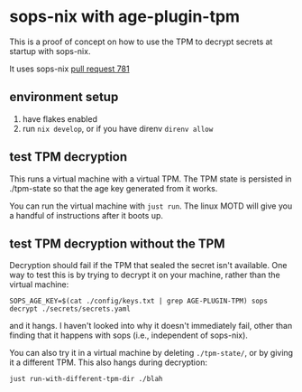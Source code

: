 # sops-nix with age-plugin-tpm

This is a proof of concept on how to use the TPM to decrypt secrets at startup with sops-nix.

It uses sops-nix [pull request 781](https://github.com/Mic92/sops-nix/pull/781)

## environment setup

1. have flakes enabled
2. run `nix develop`, or if you have direnv `direnv allow`

## test TPM decryption

This runs a virtual machine with a virtual TPM. The TPM state is persisted in ./tpm-state so that the age key generated from it works.

You can run the virtual machine with `just run`. The linux MOTD will give you a handful of instructions after it boots up.

## test TPM decryption without the TPM

Decryption should fail if the TPM that sealed the secret isn't available. One way to test this is by trying to decrypt it on your machine, rather than the virtual machine:

```
SOPS_AGE_KEY=$(cat ./config/keys.txt | grep AGE-PLUGIN-TPM) sops decrypt ./secrets/secrets.yaml
```

and it hangs. I haven't looked into why it doesn't immediately fail, other than finding that it happens with sops (i.e., independent of sops-nix).

You can also try it in a virtual machine by deleting `./tpm-state/`, or by giving it a different TPM. This also hangs during decryption:

```
just run-with-different-tpm-dir ./blah
```
